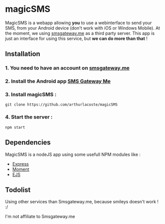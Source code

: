 # magicSMS

MagicSMS is a webapp allowing __you__ to use a webinterface to send your SMS, from your Android device (don't work with iOS or Windows Mobile). At the moment, we using [smsgateway.me](https://smsgateway.me/) as a third party server. This app is just an interface for using this service, but __we can do more than that__ !

## Installation

### 1. You need to have an account on [smsgateway.me](https://smsgateway.me/)

### 2. Install the Android app [SMS Gateway Me](https://play.google.com/store/apps/details?id=networked.solutions.sms.gateway.api)

### 3. Install magicSMS :

```
git clone https://github.com/arthurlacoste/magicSMS
```

### 4. Start the server :

```
npm start
```

## Dependencies

MagicSMS is a nodeJS app using some usefull NPM modules like :
- [Express](https://expressjs.com/)
- [Moment](https://momentjs.com/docs/)
- [EJS](http://ejs.co/)

## Todolist

Using other services than Smsgateway.me, because smileys doesn't work ! :/

I'm not affiliate to Smsgateway.me
